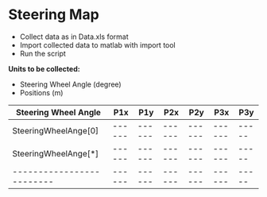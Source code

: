 # Steering Map

 - Collect data as in Data.xls format
 -  Import collected data to matlab  with import tool
 -  Run the script
 
 **Units to be collected:**
 - Steering Wheel Angle (degree)
 - Positions (m)
 
| Steering Wheel Angle | P1x | P1y | P2x | P2y | P3x | P3y |
| --- | --- | --- | --- | --- | --- | --- |
| SteeringWheelAnge[0]|------|------|------|------|------|----- |
| SteeringWheelAnge[*]|------|------|------|------|------|----- |
| -------------------------|------|------|------|------|------|----- |
